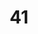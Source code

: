 ---
title: "41"
imageurl: "../src/content/assets/41.webp"
dwnurl: "https://imgs1.thamizhnation.org/41.jpg"
tags: ['thalaivar']
---